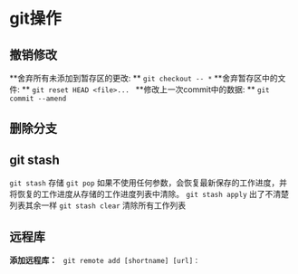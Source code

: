 # git操作

## 撤销修改
**舍弃所有未添加到暂存区的更改: ** `git checkout -- *`
**舍弃暂存区中的文件: ** `git reset HEAD <file>... `
**修改上一次commit中的数据: ** `git commit --amend`

## 删除分支


## git stash
`git stash` 存储
`git pop` 如果不使用任何参数，会恢复最新保存的工作进度，并将恢复的工作进度从存储的工作进度列表中清除。
`git stash apply` 出了不清楚列表其余一样
`git stash clear` 清除所有工作列表


## 远程库
**添加远程库：** ` git remote add [shortname] [url]：`